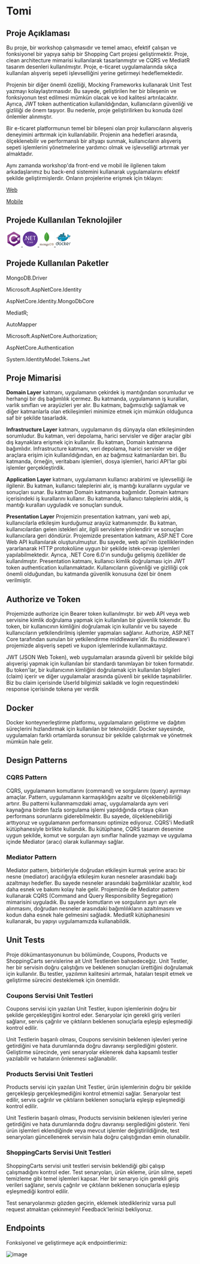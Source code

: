 # Tomi 

## Proje Açıklaması

Bu proje, bir workshop çalışmasıdır ve temel amacı, efektif çalışan ve fonksiyonel bir yapıya sahip bir Shopping Cart projesi geliştirmektir. Proje, clean architecture mimarisi kullanılarak tasarlanmıştır ve CQRS ve MediatR tasarım desenleri kullanılmıştır. Proje, e-ticaret uygulamalarında sıkça kullanılan alışveriş sepeti işlevselliğini yerine getirmeyi hedeflemektedir.

Projenin bir diğer önemli özelliği, Mocking Frameworks kullanarak Unit Test yazmayı kolaylaştırmasıdır. Bu sayede, geliştirilen her bir bileşenin ve fonksiyonun test edilmesi mümkün olacak ve kod kalitesi artırılacaktır. Ayrıca, JWT token authentication kullanıldığından, kullanıcıların güvenliği ve gizliliği de önem taşıyor. Bu nedenle, proje geliştirilirken bu konuda özel önlemler alınmıştır.

Bir e-ticaret platformunun temel bir bileşeni olan projr kullanıcıların alışveriş deneyimini arttırmak için kullanılabilir. Projenin ana hedefleri arasında, ölçeklenebilir ve performanslı bir altyapı sunmak, kullanıcıların alışveriş sepeti işlemlerini yönetmelerine yardımcı olmak ve işlevselliği artırmak yer almaktadır.

Aynı zamanda workshop'da front-end ve mobil ile ilgilenen takım arkadaşlarımız bu back-end sistemini kullanarak uygulamalarını efektif şekilde geliştirmişlerdir. Onların projelerine erişmek için tıklayın: 

[Web](https://github.com/mustafablutt/shopping-cart.git)

[Mobile](https://github.com/CemTitor/shopping_cart_tom)

## Projede Kullanılan Teknolojiler

<p align="left"> 
  <a href="https://docs.microsoft.com/en-us/dotnet/csharp/" target="_blank" rel="noreferrer"> 
      <img src="https://raw.githubusercontent.com/devicons/devicon/master/icons/csharp/csharp-original.svg" alt="csharp" width="40" height="40"/> 
  </a> 
  <a href="https://dotnet.microsoft.com/download/dotnet/6.0" target="_blank" rel="noreferrer"> 
      <img src="https://raw.githubusercontent.com/devicons/devicon/master/icons/dotnetcore/dotnetcore-original.svg" alt=".NET Core 6.0" width="40" height="40"/> 
  </a>
  <a href="https://www.mongodb.com/" target="_blank" rel="noreferrer"> 
      <img src="https://raw.githubusercontent.com/devicons/devicon/master/icons/mongodb/mongodb-original-wordmark.svg" alt="MongoDB" width="40" height="40"/> 
  <a href="https://www.docker.com/" target="_blank" rel="noreferrer"> 
      <img src="https://raw.githubusercontent.com/devicons/devicon/master/icons/docker/docker-original-wordmark.svg" alt="Docker" width="40" height="40"/> 
  </a>
</p>

## Projede Kullanılan Paketler

MongoDB.Driver

Microsoft.AspNetCore.Identity
  
AspNetCore.Identity.MongoDbCore

MediatR;

AutoMapper
  
Microsoft.AspNetCore.Authorization;

AspNetCore.Authentication 

System.IdentityModel.Tokens.Jwt
  
## Proje Mimarisi

**Domain Layer** katmanı, uygulamanın çekirdek iş mantığından sorumludur ve herhangi bir dış bağımlılık içermez. Bu katmanda, uygulamanın iş kuralları, varlık sınıfları ve arayüzleri yer alır. Bu katmanı, bağımsızlığı sağlamak ve diğer katmanlarla olan etkileşimleri minimize etmek için mümkün olduğunca saf bir şekilde tasarladık.
  
**Infrastructure Layer** katmanı, uygulamanın dış dünyayla olan etkileşiminden sorumludur. Bu katman, veri depolama, harici servisler ve diğer araçlar gibi dış kaynaklara erişmek için kullanılır. Bu katman, Domain katmanına bağımlıdır.  Infrastructure katmanı, veri depolama, harici servisler ve diğer araçlara erişim için kullanıldığından, en az bağımsız katmanlardan biri. Bu katmanda, örneğin, veritabanı işlemleri, dosya işlemleri, harici API'lar gibi işlemler gerçekleştirdik.

**Application Layer** katmanı, uygulamanın kullanıcı arabirimi ve işlevselliği ile ilgilenir. Bu katman, kullanıcı taleplerini alır, iş mantığı kurallarını uygular ve sonuçları sunar. Bu katman Domain katmanına bağımlıdır. Domain katmanı içerisindeki iş kurallarını kullanır. Bu katmanda, kullanıcı taleplerini aldık, iş mantığı kuralları uyguladık ve sonuçları sunduk.
  
**Presentation Layer** Projemizin presentation katmanı, yani web api, kullanıcılarla etkileşim kurduğumuz arayüz katmanımızdır. Bu katman, kullanıcılardan gelen istekleri alır, ilgili servislere yönlendirir ve sonuçları kullanıcılara geri döndürür. Projemizde presentation katmanı, ASP.NET Core Web API kullanılarak oluşturulmuştur. Bu sayede, web api'nin özelliklerinden yararlanarak HTTP protokolüne uygun bir şekilde istek-cevap işlemleri yapılabilmektedir. Ayrıca, .NET Core 6.0'ın sunduğu gelişmiş özellikler de kullanılmıştır. Presentation katmanı, kullanıcı kimlik doğrulaması için JWT token authentication kullanmaktadır. Kullanıcıların güvenliği ve gizliliği çok önemli olduğundan, bu katmanda güvenlik konusuna özel bir önem verilmiştir.

## Authorize ve Token

Projemizde authorize için Bearer token kullanılmıştır. bir web API veya web servisine kimlik doğrulama yapmak için kullanılan bir güvenlik tokenıdır. Bu token, bir kullanıcının kimliğini doğrulamak için kullanılır ve bu sayede kullanıcıların yetkilendirilmiş işlemler yapmaları sağlanır. Authorize, ASP.NET Core tarafından sunulan bir yetkilendirme middleware'idir. Bu middleware'i projemizde alışveriş sepeti ve kupon işlemlerinde kullanmaktayız.

JWT (JSON Web Token), web uygulamaları arasında güvenli bir şekilde bilgi alışverişi yapmak için kullanılan bir standardı tanımlayan bir token formatıdır. Bu token'lar, bir kullanıcının kimliğini doğrulamak için kullanılan bilgileri (claim) içerir ve diğer uygulamalar arasında güvenli bir şekilde taşınabilirler. Biz bu claim içerisinde UserId bilgimizi sakladık ve login requestindeki response içerisinde tokena yer verdik

## Docker
  
Docker konteynerleştirme platformu, uygulamaların geliştirme ve dağıtım süreçlerini hızlandırmak için kullanılan bir teknolojidir. Docker sayesinde, uygulamaları farklı ortamlarda sorunsuz bir şekilde çalıştırmak ve yönetmek mümkün hale gelir.

## Design Patterns
### CQRS Pattern
  
CQRS, uygulamanın komutlarını (command) ve sorgularını (query) ayırmayı amaçlar. Pattern, uygulamanın karmaşıklığını azaltır ve ölçeklenebilirliği artırır. Bu patterni kullanmamızdaki amaç, uygulamalarda aynı veri kaynağına birden fazla sorgulama işlemi yapıldığında ortaya çıkan performans sorunlarını giderebilmektir. Bu sayede, ölçeklenebilirliği arttıyoruz ve uygulamanın performansını optimize ediyoruz. CQRS'i MediatR kütüphanesiyle birlikte kullandık. Bu kütüphane, CQRS tasarım desenine uygun şekilde, komut ve sorguları ayrı sınıflar halinde yazmayı ve uygulama içinde Mediator (aracı) olarak kullanmayı sağlar.
 
### Mediator Pattern

Mediator pattern, birbirleriyle doğrudan etkileşim kurmak yerine aracı bir nesne (mediator) aracılığıyla etkileşim kuran nesneler arasındaki bağı azaltmayı hedefler. Bu sayede nesneler arasındaki bağımlılıklar azaltılır, kod daha esnek ve bakımı kolay hale gelir. Projemizde de Mediator pattern kullanarak CQRS (Command and Query Responsibility Segregation) mimarisini uyguladık. Bu sayede komutların ve sorguların ayrı ayrı ele alınmasını, doğrudan nesneler arasındaki bağımlılıkların azaltılmasını ve kodun daha esnek hale gelmesini sağladık. MediatR kütüphanesini kullanarak, bu yapıyı uygulamamızda kullanabildik.
  
## Unit Tests
  
Proje dökümantasyonunun bu bölümünde, Coupons, Products ve ShoppingCarts servislerine ait Unit Testlerden bahsedeceğiz. Unit Testler, her bir servisin doğru çalıştığını ve beklenen sonuçları ürettiğini doğrulamak için kullanılır. Bu testler, yazılımın kalitesini artırmak, hataları tespit etmek ve geliştirme sürecini desteklemek için önemlidir.
  
### Coupons Servisi Unit Testleri

Coupons servisi için yazılan Unit Testler, kupon işlemlerinin doğru bir şekilde gerçekleştiğini kontrol eder. Senaryolar için gerekli giriş verileri sağlanır, servis çağrılır ve çıktıların beklenen sonuçlarla eşleşip eşleşmediği kontrol edilir.

Unit Testlerin başarılı olması, Coupons servisinin beklenen işlevleri yerine getirdiğini ve hata durumlarında doğru davranışı sergilediğini gösterir. Geliştirme sürecinde, yeni senaryolar eklenerek daha kapsamlı testler yazılabilir ve hataların önlenmesi sağlanabilir. 
  
### Products Servisi Unit Testleri

Products servisi için yazılan Unit Testler, ürün işlemlerinin doğru bir şekilde gerçekleşip gerçekleşmediğini kontrol etmemizi sağlar. Senaryolar test edilir, servis çağrılır ve çıktıların beklenen sonuçlarla eşleşip eşleşmediği kontrol edilir.

Unit Testlerin başarılı olması, Products servisinin beklenen işlevleri yerine getirdiğini ve hata durumlarında doğru davranışı sergilediğini gösterir. Yeni ürün işlemleri eklendiğinde veya mevcut işlemler değiştirildiğinde, test senaryoları güncellenerek servisin hala doğru çalıştığından emin olunabilir.
  
### ShoppingCarts Servisi Unit Testleri

ShoppingCarts servisi unit testleri servisin beklendiği gibi çalışıp çalışmadığını kontrol eder. Test senaryoları, ürün ekleme, ürün silme, sepeti temizleme gibi temel işlemleri kapsar. Her bir senaryo için gerekli giriş verileri sağlanır, servis çağrılır ve çıktıların beklenen sonuçlarla eşleşip eşleşmediği kontrol edilir.  

Test senaryolarımızı gözden geçirin, eklemek istedikleriniz varsa pull request atmaktan çekinmeyin! Feedback'lerinizi bekliyoruz.
  
## Endpoints 
Fonksiyonel ve geliştirmeye açık endpointlerimiz:
  
![image](https://github.com/arjinates/TomiProject/assets/92892806/8924a4c3-8996-4001-840a-43b1dd94a58f)


